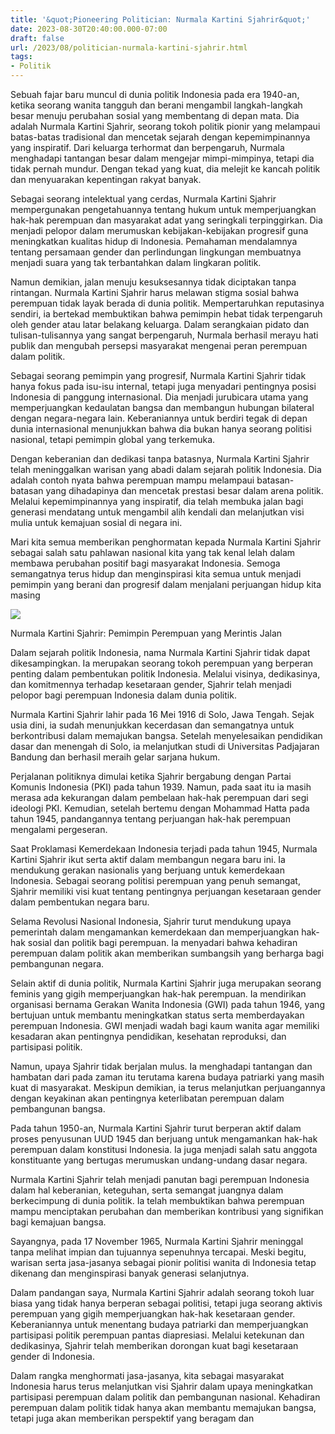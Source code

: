```yaml
---
title: '&quot;Pioneering Politician: Nurmala Kartini Sjahrir&quot;'
date: 2023-08-30T20:40:00.000-07:00
draft: false
url: /2023/08/politician-nurmala-kartini-sjahrir.html
tags: 
- Politik
---
```


  

Sebuah fajar baru muncul di dunia politik Indonesia pada era 1940-an, ketika seorang wanita tangguh dan berani mengambil langkah-langkah besar menuju perubahan sosial yang membentang di depan mata. Dia adalah Nurmala Kartini Sjahrir, seorang tokoh politik pionir yang melampaui batas-batas tradisional dan mencetak sejarah dengan kepemimpinannya yang inspiratif. Dari keluarga terhormat dan berpengaruh, Nurmala menghadapi tantangan besar dalam mengejar mimpi-mimpinya, tetapi dia tidak pernah mundur. Dengan tekad yang kuat, dia melejit ke kancah politik dan menyuarakan kepentingan rakyat banyak.

  

Sebagai seorang intelektual yang cerdas, Nurmala Kartini Sjahrir mempergunakan pengetahuannya tentang hukum untuk memperjuangkan hak-hak perempuan dan masyarakat adat yang seringkali terpinggirkan. Dia menjadi pelopor dalam merumuskan kebijakan-kebijakan progresif guna meningkatkan kualitas hidup di Indonesia. Pemahaman mendalamnya tentang persamaan gender dan perlindungan lingkungan membuatnya menjadi suara yang tak terbantahkan dalam lingkaran politik.

  

Namun demikian, jalan menuju kesuksesannya tidak diciptakan tanpa rintangan. Nurmala Kartini Sjahrir harus melawan stigma sosial bahwa perempuan tidak layak berada di dunia politik. Mempertaruhkan reputasinya sendiri, ia bertekad membuktikan bahwa pemimpin hebat tidak terpengaruh oleh gender atau latar belakang keluarga. Dalam serangkaian pidato dan tulisan-tulisannya yang sangat berpengaruh, Nurmala berhasil merayu hati publik dan mengubah persepsi masyarakat mengenai peran perempuan dalam politik.

  

Sebagai seorang pemimpin yang progresif, Nurmala Kartini Sjahrir tidak hanya fokus pada isu-isu internal, tetapi juga menyadari pentingnya posisi Indonesia di panggung internasional. Dia menjadi jurubicara utama yang memperjuangkan kedaulatan bangsa dan membangun hubungan bilateral dengan negara-negara lain. Keberaniannya untuk berdiri tegak di depan dunia internasional menunjukkan bahwa dia bukan hanya seorang politisi nasional, tetapi pemimpin global yang terkemuka.

  

Dengan keberanian dan dedikasi tanpa batasnya, Nurmala Kartini Sjahrir telah meninggalkan warisan yang abadi dalam sejarah politik Indonesia. Dia adalah contoh nyata bahwa perempuan mampu melampaui batasan-batasan yang dihadapinya dan mencetak prestasi besar dalam arena politik. Melalui kepemimpinannya yang inspiratif, dia telah membuka jalan bagi generasi mendatang untuk mengambil alih kendali dan melanjutkan visi mulia untuk kemajuan sosial di negara ini.

  

Mari kita semua memberikan penghormatan kepada Nurmala Kartini Sjahrir sebagai salah satu pahlawan nasional kita yang tak kenal lelah dalam membawa perubahan positif bagi masyarakat Indonesia. Semoga semangatnya terus hidup dan menginspirasi kita semua untuk menjadi pemimpin yang berani dan progresif dalam menjalani perjuangan hidup kita masing

  

![](https://awsimages.detik.net.id/community/media/visual/2016/12/22/b8901ff5-2542-4b96-a05c-32f3ff59c92c_169.jpg?w=700&q=90)

  

Nurmala Kartini Sjahrir: Pemimpin Perempuan yang Merintis Jalan

  

Dalam sejarah politik Indonesia, nama Nurmala Kartini Sjahrir tidak dapat dikesampingkan. Ia merupakan seorang tokoh perempuan yang berperan penting dalam pembentukan politik Indonesia. Melalui visinya, dedikasinya, dan komitmennya terhadap kesetaraan gender, Sjahrir telah menjadi pelopor bagi perempuan Indonesia dalam dunia politik.

  

Nurmala Kartini Sjahrir lahir pada 16 Mei 1916 di Solo, Jawa Tengah. Sejak usia dini, ia sudah menunjukkan kecerdasan dan semangatnya untuk berkontribusi dalam memajukan bangsa. Setelah menyelesaikan pendidikan dasar dan menengah di Solo, ia melanjutkan studi di Universitas Padjajaran Bandung dan berhasil meraih gelar sarjana hukum.

  

Perjalanan politiknya dimulai ketika Sjahrir bergabung dengan Partai Komunis Indonesia (PKI) pada tahun 1939. Namun, pada saat itu ia masih merasa ada kekurangan dalam pembelaan hak-hak perempuan dari segi ideologi PKI. Kemudian, setelah bertemu dengan Mohammad Hatta pada tahun 1945, pandangannya tentang perjuangan hak-hak perempuan mengalami pergeseran.

  

Saat Proklamasi Kemerdekaan Indonesia terjadi pada tahun 1945, Nurmala Kartini Sjahrir ikut serta aktif dalam membangun negara baru ini. Ia mendukung gerakan nasionalis yang berjuang untuk kemerdekaan Indonesia. Sebagai seorang politisi perempuan yang penuh semangat, Sjahrir memiliki visi kuat tentang pentingnya perjuangan kesetaraan gender dalam pembentukan negara baru.

  

Selama Revolusi Nasional Indonesia, Sjahrir turut mendukung upaya pemerintah dalam mengamankan kemerdekaan dan memperjuangkan hak-hak sosial dan politik bagi perempuan. Ia menyadari bahwa kehadiran perempuan dalam politik akan memberikan sumbangsih yang berharga bagi pembangunan negara.

  

Selain aktif di dunia politik, Nurmala Kartini Sjahrir juga merupakan seorang feminis yang gigih memperjuangkan hak-hak perempuan. Ia mendirikan organisasi bernama Gerakan Wanita Indonesia (GWI) pada tahun 1946, yang bertujuan untuk membantu meningkatkan status serta memberdayakan perempuan Indonesia. GWI menjadi wadah bagi kaum wanita agar memiliki kesadaran akan pentingnya pendidikan, kesehatan reproduksi, dan partisipasi politik.

  

Namun, upaya Sjahrir tidak berjalan mulus. Ia menghadapi tantangan dan hambatan dari pada zaman itu terutama karena budaya patriarki yang masih kuat di masyarakat. Meskipun demikian, ia terus melanjutkan perjuangannya dengan keyakinan akan pentingnya keterlibatan perempuan dalam pembangunan bangsa.

  

Pada tahun 1950-an, Nurmala Kartini Sjahrir turut berperan aktif dalam proses penyusunan UUD 1945 dan berjuang untuk mengamankan hak-hak perempuan dalam konstitusi Indonesia. Ia juga menjadi salah satu anggota konstituante yang bertugas merumuskan undang-undang dasar negara.

  

Nurmala Kartini Sjahrir telah menjadi panutan bagi perempuan Indonesia dalam hal keberanian, keteguhan, serta semangat juangnya dalam berkecimpung di dunia politik. Ia telah membuktikan bahwa perempuan mampu menciptakan perubahan dan memberikan kontribusi yang signifikan bagi kemajuan bangsa.

  

Sayangnya, pada 17 November 1965, Nurmala Kartini Sjahrir meninggal tanpa melihat impian dan tujuannya sepenuhnya tercapai. Meski begitu, warisan serta jasa-jasanya sebagai pionir politisi wanita di Indonesia tetap dikenang dan menginspirasi banyak generasi selanjutnya.

  

Dalam pandangan saya, Nurmala Kartini Sjahrir adalah seorang tokoh luar biasa yang tidak hanya berperan sebagai politisi, tetapi juga seorang aktivis perempuan yang gigih memperjuangkan hak-hak kesetaraan gender. Keberaniannya untuk menentang budaya patriarki dan memperjuangkan partisipasi politik perempuan pantas diapresiasi. Melalui ketekunan dan dedikasinya, Sjahrir telah memberikan dorongan kuat bagi kesetaraan gender di Indonesia.

  

Dalam rangka menghormati jasa-jasanya, kita sebagai masyarakat Indonesia harus terus melanjutkan visi Sjahrir dalam upaya meningkatkan partisipasi perempuan dalam politik dan pembangunan nasional. Kehadiran perempuan dalam politik tidak hanya akan membantu memajukan bangsa, tetapi juga akan memberikan perspektif yang beragam dan